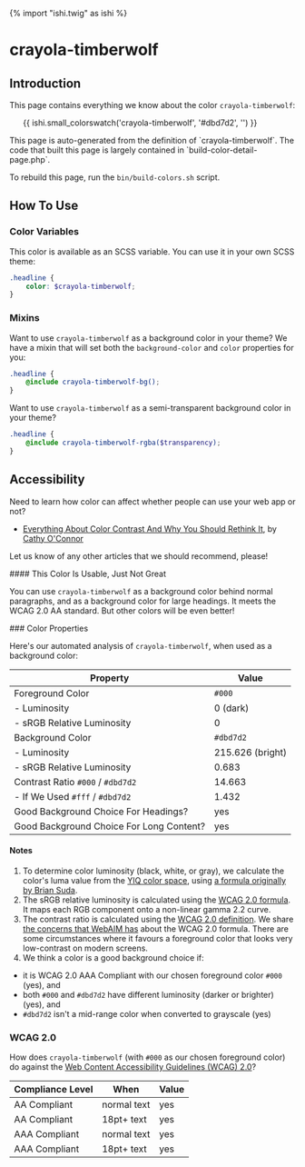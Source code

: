 {% import "ishi.twig" as ishi %}
# crayola-timberwolf

## Introduction

This page contains everything we know about the color `crayola-timberwolf`:

<div class="grid">
    <div class="cell">
        <div class="swatch">
            <ul>
                {{ ishi.small_colorswatch('crayola-timberwolf', '#dbd7d2', '') }}
            </ul>
        </div>
    </div>
</div>

<div class="callout callout--info" markdown="1">
This page is auto-generated from the definition of `crayola-timberwolf`. The code that built this page is largely contained in `build-color-detail-page.php`.

To rebuild this page, run the `bin/build-colors.sh` script.
</div>

## How To Use

### Color Variables

This color is available as an SCSS variable. You can use it in your own SCSS theme:

```scss
.headline {
    color: $crayola-timberwolf;
}
```

### Mixins

Want to use `crayola-timberwolf` as a background color in your theme? We have a mixin that will set both the `background-color` and `color` properties for you:

```scss
.headline {
    @include crayola-timberwolf-bg();
}
```

Want to use `crayola-timberwolf` as a semi-transparent background color in your theme?

```scss
.headline {
    @include crayola-timberwolf-rgba($transparency);
}
```

## Accessibility

Need to learn how color can affect whether people can use your web app or not?

* [Everything About Color Contrast And Why You Should Rethink It](https://www.smashingmagazine.com/2014/10/color-contrast-tips-and-tools-for-accessibility/), by [Cathy O'Connor](http://www.twitter.com/cagocon)

Let us know of any other articles that we should recommend, please!
<div class="callout callout--warning" markdown="1">
#### This Color Is Usable, Just Not Great

You can use `crayola-timberwolf` as a background color behind normal paragraphs, and as a background color for large headings. It meets the WCAG 2.0 AA standard. But other colors will be even better!
</div>
### Color Properties

Here's our automated analysis of `crayola-timberwolf`, when used as a background color:

Property | Value
---------|------
Foreground Color | `#000`
- Luminosity | 0 (dark)
- sRGB Relative Luminosity | 0
Background Color | `#dbd7d2`
- Luminosity | 215.626 (bright)
- sRGB Relative Luminosity | 0.683
Contrast Ratio `#000` / `#dbd7d2` | 14.663
- If We Used `#fff` / `#dbd7d2` | 1.432
Good Background Choice For Headings? | yes
Good Background Choice For Long Content? | yes

#### Notes

1. To determine color luminosity (black, white, or gray), we calculate the color's luma value from the [YIQ color space](https://en.wikipedia.org/wiki/YIQ), using [a formula originally by Brian Suda](https://24ways.org/2010/calculating-color-contrast/).
1. The sRGB relative luminosity is calculated using the [WCAG 2.0 formula](https://www.w3.org/TR/WCAG20/#relativeluminancedef). It maps each RGB component onto a non-linear gamma 2.2 curve.
1. The contrast ratio is calculated using the [WCAG 2.0 definition](https://www.w3.org/TR/2008/REC-WCAG20-20081211/#contrast-ratiodef). We share [the concerns that WebAIM has](http://webaim.org/blog/wcag-2-1-feedback/) about the WCAG 2.0 formula. There are some circumstances where it favours a foreground color that looks very low-contrast on modern screens.
1. We think a color is a good background choice if:
  - it is WCAG 2.0 AAA Compliant with our chosen foreground color `#000` (yes), and
  - both `#000` and `#dbd7d2` have different luminosity (darker or brighter) (yes), and
  - `#dbd7d2` isn't a mid-range color when converted to grayscale (yes)

### WCAG 2.0

How does `crayola-timberwolf` (with `#000` as our chosen foreground color) do against the [Web Content Accessibility Guidelines (WCAG) 2.0](https://www.w3.org/TR/WCAG20/)?

Compliance Level | When | Value
-----------------|------|------
AA Compliant | normal text | yes
AA Compliant | 18pt+ text | yes
AAA Compliant | normal text | yes
AAA Compliant | 18pt+ text | yes
